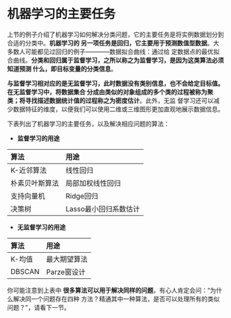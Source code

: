 机器学习的主要任务
================================================================================
上节的例子介绍了机器学习如何解决分类问题，它的主要任务是将实例数据划分到合适的分类中。**机器学习的
另一项任务是回归，它主要用于预测数值型数据**。大多数人可能都见过回归的例子————数据拟合曲线：通过给
定数据点的最优拟合曲线。**分类和回归属于监督学习，之所以称之为监督学习，是因为这类算法必须知道预测
什么，即目标变量的分类信息**。

**与监督学习相对应的是无监督学习，此时数据没有类别信息，也不会给定目标值。在无监督学习中，将数据集合
分成由类似的对象组成的多个类的过程被称为聚类；将寻找描述数据统计值的过程称之为密度估计**。此外，无监
督学习还可以减少数据特征的维度，以便我们可以使用二维或三维图形更加直观地展示数据信息。

下表列出了机器学习的主要任务，以及解决相应问题的算法：

+ **监督学习的用途**

| 算法 | 用途 |
| :--- | :--- |
| K-近邻算法 | 线性回归 |
| 朴素贝叶斯算法 | 局部加权线性回归 |
| 支持向量机 | Ridge回归 |
| 决策树 | Lasso最小回归系数估计 |

+ **无监督学习的用途**

| 算法 | 用途 |
| :--- | :--- |
| K-均值 | 最大期望算法 |
| DBSCAN | Parze窗设计 |

你可能注意到上表中 **很多算法可以用于解决同样的问题**，有心人肯定会问：“为什么解决同一个问题存在四种
方法？精通其中一种算法，是否可以处理所有的类似问题？”，请看下一节。
